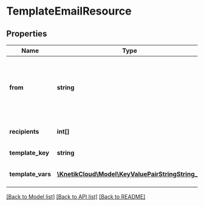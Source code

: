 # TemplateEmailResource

## Properties
Name | Type | Description | Notes
------------ | ------------- | ------------- | -------------
**from** | **string** | Address to attribute the outgoing message to. Optional if the config email.out_address is set. | [optional] 
**recipients** | **int[]** | A list of user ids to send the message to. | 
**template_key** | **string** | The key for the template | 
**template_vars** | [**\KnetikCloud\Model\KeyValuePairStringString_[]**](KeyValuePairStringString_.md) | A list of variables to fill in the template | [optional] 

[[Back to Model list]](../README.md#documentation-for-models) [[Back to API list]](../README.md#documentation-for-api-endpoints) [[Back to README]](../README.md)


